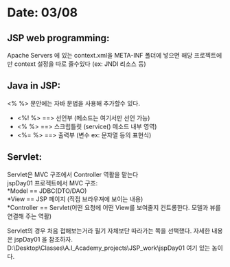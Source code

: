 # Date: 03/08  

## JSP web programming:  
Apache Servers 에 있는 context.xml을 META-INF 폴더에 넣으면 해당 프로젝트에만 context 설정을 따로 줄수있다 (ex: JNDI 리소스 등)  

## Java in JSP:  

<% %> 문안에는 자바 문법을 사용해 추가할수 있다. 
* <%! %> ==> 선언부  (메소드는 여기서만 선언 가능)  
* <% %> ==> 스크립틀릿 (service() 메소드 내부 영역)   
* <%= %> ==> 출력부  (변수 ex: 문자열 등의 표현식)  

## Servlet: 
Servlet은 MVC 구조에서 Controller 역활을 맡는다  
jspDay01 프로젝트에서 MVC 구조:  
*Model == JDBC(DTO/DAO)  
*View == JSP 페이지 (직접 브라우져에 보이는 내용)  
*Controller == Servlet(어떤 요청에 어떤 View를 보여줄지 컨트롱한다. 모델과 뷰를 연결해 주는 역활)  

Servlet의 경우 처음 접해보는거라 필기 자체보단 따라가는 쪽을 선택했다. 자세한 내용은 jspDay01 을 참조하자.  
D:\Desktop\Classes\A.I_Academy_projects\JSP_work\jspDay01  여기 있는 놈이다.  


